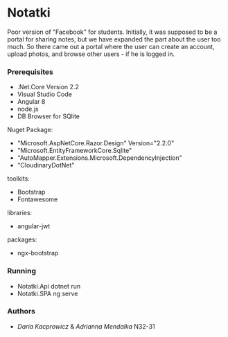 # Notatki

Poor version of "Facebook" for students. Initially, it was supposed to be a portal for sharing notes, 
but we have expanded the part about the user too much.
So there came out a portal where the user can create an account, upload photos, and browse other users - if he is logged in.

### Prerequisites

* .Net.Core Version 2.2
* Visual Studio Code
* Angular 8
* node.js
* DB Browser for SQlite

Nuget Package:
   * "Microsoft.AspNetCore.Razor.Design" Version="2.2.0"
   * "Microsoft.EntityFrameworkCore.Sqlite"
   * "AutoMapper.Extensions.Microsoft.DependencyInjection"
   * "CloudinaryDotNet"

toolkits:
* Bootstrap
* Fontawesome

libraries:
* angular-jwt

packages:
* ngx-bootstrap

### Running
* Notatki.Api dotnet run
* Notatki.SPA ng serve



### Authors
* *Daria Kacprowicz* & *Adrianna Mendalka*
 N32-31

